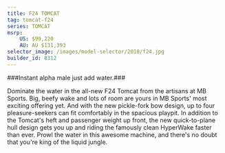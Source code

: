```yaml
---
title: F24 TOMCAT
tag: tomcat-f24
series: TOMCAT
msrp: 
    US: $99,220
    AU: AU $131,393
selector_image: /images/model-selector/2018/f24.jpg
builder_id: 8312
---
```

###Instant alpha male just add water.###

Dominate the water in the all-new F24 Tomcat from the artisans at MB Sports. Big, beefy wake and lots of room are yours in MB Sports' most exciting offering yet. And with the new pickle-fork bow design, up to four pleasure-seekers can fit comfortably in the spacious playpit. In addition to the Tomcat's heft and passenger weight up front, the new quick-to-plane hull design gets you up and riding the famously clean HyperWake faster than ever. Prowl the water in this awesome machine, and there's no doubt that you're king of the liquid jungle.
